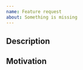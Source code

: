```yaml
---
name: Feature request
about: Something is missing
---
```


## Description

<!-- Describe the feature -->

## Motivation

<!-- Describe why you think this feature is desirable -->
